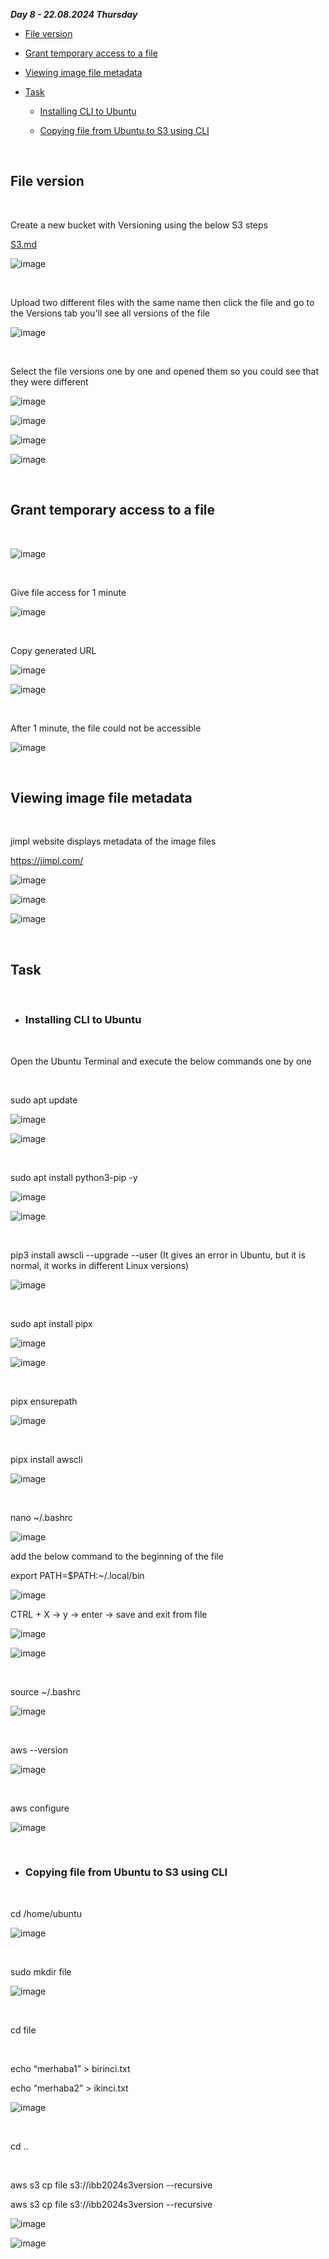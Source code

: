 _**Day 8 - 22.08.2024 Thursday**_


- [File version](#File-version)

- [Grant temporary access to a file](#Grant-temporary-access-to-a-file)

- [Viewing image file metadata](#Viewing-image-file-metadata)

- [Task](#Task)

  - [Installing CLI to Ubuntu](#Installing-CLI-to-Ubuntu)

  - [Copying file from Ubuntu to S3 using CLI](#Copying-file-from-Ubuntu-to-S3-using-CLI)

<br>
 
## File version

<br>

Create a new bucket with Versioning using the below S3 steps

[S3.md](https://github.com/fatihsomer/Cloud_Tech_Bootcamp/blob/main/2-AWS_Services/Day_7/S3.md)

![image](https://github.com/user-attachments/assets/a8aa5b6e-b044-4898-bc69-f61c96b09c0a)

<br>

Upload two different files with the same name then click the file and go to the Versions tab you'll see all versions of the file

![image](https://github.com/user-attachments/assets/533a1d5b-a1b1-4a18-bbc0-3e804cd4db33)

<br>

Select the file versions one by one and opened them so you could see that they were different

![image](https://github.com/user-attachments/assets/8d72b881-3cda-4680-8f2e-315df1addf5e)

![image](https://github.com/user-attachments/assets/6bed6c39-5e27-4889-b8ce-f32db5040b7d)

![image](https://github.com/user-attachments/assets/62d2607a-3c2d-41ae-a499-5df5c73bec3e)

![image](https://github.com/user-attachments/assets/9dc115c5-c463-459b-8bdb-18b064c3d2c7)

<br>

## Grant temporary access to a file

<br>

![image](https://github.com/user-attachments/assets/5a44dd78-f00e-4e37-a93a-db25e80fa1da)

<br>

Give file access for 1 minute

![image](https://github.com/user-attachments/assets/cd2bd3a1-b3ea-4ffc-b5a0-ef892bfc2e6a)

<br>

Copy generated URL

![image](https://github.com/user-attachments/assets/1edef0b3-856c-4a27-8d8e-be34b446f39c)

![image](https://github.com/user-attachments/assets/6c84b7dc-bb39-4b52-9799-3916a22837b1)

<br>

After 1 minute, the file could not be accessible

![image](https://github.com/user-attachments/assets/d5f74539-2d64-4bf4-a4a2-d84f8724c81a)

<br>

## Viewing image file metadata

<br>

jimpl website displays metadata of the image files

https://jimpl.com/

![image](https://github.com/user-attachments/assets/3d667132-cb0f-4076-ba5c-bb4bba00b53c)

![image](https://github.com/user-attachments/assets/42b4dc48-d90a-4bf0-9a54-3e17ed9f5d42)

![image](https://github.com/user-attachments/assets/0cdf7ccb-2003-42f6-8ace-d555a07628af)

<br>

## Task

<br>

- ### Installing CLI to Ubuntu

<br>

Open the Ubuntu Terminal and execute the below commands one by one

<br>

sudo apt update

![image](https://github.com/user-attachments/assets/d0328891-3bfb-40db-ac7c-3f1f02c2aa97)

![image](https://github.com/user-attachments/assets/4cac773c-3b15-4404-b8b2-7b0694b1564f)

<br>

sudo apt install python3-pip -y

![image](https://github.com/user-attachments/assets/58028b70-7eb1-40c2-9a38-67b89c557eb6)

![image](https://github.com/user-attachments/assets/8bb08e18-7ae1-416b-8736-4598e57e3e12)

<br>

pip3 install awscli --upgrade --user (It gives an error in Ubuntu, but it is normal, it works in different Linux versions)

![image](https://github.com/user-attachments/assets/885e174c-da6c-44d3-ac82-58e1f368c50b)

<br>

sudo apt install pipx

![image](https://github.com/user-attachments/assets/08a68377-d150-43e1-ae8f-a1f41afc8996)

![image](https://github.com/user-attachments/assets/0fe82e3f-5b14-4747-b081-f7836db8061e)

<br>

pipx ensurepath

![image](https://github.com/user-attachments/assets/4d8579ec-6cce-4993-be70-68f9118b2fa2)

<br>

pipx install awscli

![image](https://github.com/user-attachments/assets/1dd37a04-5757-496e-aedf-b2b6d8325eeb)

<br>

nano ~/.bashrc

![image](https://github.com/user-attachments/assets/5b7aab7a-40bd-4e43-8b4d-1641341db865)

  add the below command to the beginning of the file

  export PATH=$PATH:~/.local/bin

  ![image](https://github.com/user-attachments/assets/8b486c45-ea2e-49c9-93a2-9f678555f1b6)


  CTRL + X → y → enter → save and exit from file

  ![image](https://github.com/user-attachments/assets/724be1bd-c42f-4955-a797-79e0cc2e9b94)

  ![image](https://github.com/user-attachments/assets/e3e8cd4b-44b6-40fc-a608-cf08fc249065)

<br>

source ~/.bashrc

![image](https://github.com/user-attachments/assets/c54db474-0721-44dd-b6e8-13602a7de4b1)

<br>

aws --version

![image](https://github.com/user-attachments/assets/b15c91ba-c5f5-4d20-847d-281ad49296fb)

<br>

aws configure

![image](https://github.com/user-attachments/assets/5983bf4a-89ae-4ac0-84ba-7fa623ca0c0b)

<br>

- ### Copying file from Ubuntu to S3 using CLI

<br>

cd /home/ubuntu

![image](https://github.com/user-attachments/assets/5035db4a-40f5-4811-a4f4-51aefa28ae05)

<br>

sudo mkdir file

![image](https://github.com/user-attachments/assets/fd0c6173-2ee9-4b5f-8b77-1b4f7ffa8e72)

<br>

cd file

<br>

echo “merhaba1” > birinci.txt

echo “merhaba2” > ikinci.txt

![image](https://github.com/user-attachments/assets/d8f0487b-ec8e-4bf0-b276-82c310e6e0e8)

<br>

cd ..

<br>

aws s3 cp file s3://ibb2024s3version --recursive

aws s3 cp file s3://ibb2024s3version --recursive

![image](https://github.com/user-attachments/assets/27aec68f-ceb2-454f-90f2-ccb61838dbdb)

![image](https://github.com/user-attachments/assets/19f58b37-416f-4eac-971d-d44928bebabb)
